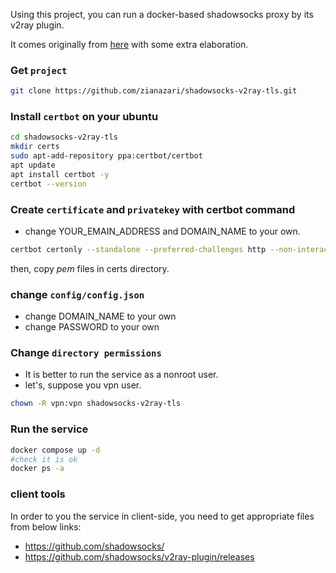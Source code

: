 Using this project, you can run a docker-based shadowsocks proxy by its v2ray plugin.

It comes originally from [here](https://github.com/AhmadRafiee/shadowsocks-with-v2ray) with some extra elaboration.

### Get `project`
```bash
git clone https://github.com/zianazari/shadowsocks-v2ray-tls.git
```

### Install `certbot` on your ubuntu
```bash
cd shadowsocks-v2ray-tls
mkdir certs
sudo apt-add-repository ppa:certbot/certbot
apt update
apt install certbot -y
certbot --version
```

### Create `certificate` and `privatekey` with certbot command

- change YOUR_EMAIN_ADDRESS and DOMAIN_NAME to your own.
```bash
certbot certonly --standalone --preferred-challenges http --non-interactive --agree-tos --email <YOUR_EMAIN_ADDRESS> -d <DOMAIN_NAME>
```
then, copy *pem* files in certs directory.

### change `config/config.json`
- change DOMAIN_NAME to your own
- change PASSWORD to your own


### Change `directory permissions`
- It is better to run the service as a nonroot user.
- let's, suppose you vpn user.
```bash
chown -R vpn:vpn shadowsocks-v2ray-tls
```

### Run the service
```bash
docker compose up -d
#check it is ok
docker ps -a
```

### client tools
In order to you the service in client-side, you need to get appropriate files from below links:
- https://github.com/shadowsocks/
- https://github.com/shadowsocks/v2ray-plugin/releases

